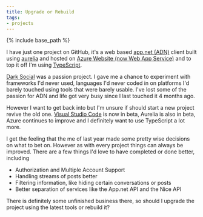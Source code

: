 ```yaml
---
title: Upgrade or Rebuild
tags:
- projects
---
```


{% include base_path %}

I have just one project on GitHub, it's a web based [app.net (ADN)](http://app.net) client built using [aurelia](http://aurelia.io) and hosted on [Azure Website (now Web App Service)](https://azure.microsoft.com/en-gb/services/app-service/web/) and to top it off I'm using [TypeScript](http://www.typescriptlang.org/). 

[Dark Social](https://github.com/mttmccb/dark_social) was a passion project. I gave me a chance to experiment with frameworks I'd never used, languages I'd never coded in on platforms I'd barely touched using tools that were barely usable. I've lost some of the passion for ADN and life got very busy since I last touched it 4 months ago. 

However I want to get back into but I'm unsure if should start a new project revive the old one. 
[Visual Studio Code](https://code.visualstudio.com/) is now in beta, Aurelia is also in beta, Azure continues to improve and I definitely want to use TypeScript a lot more. 

I get the feeling that the me of last year made some pretty wise decisions on what to bet on. 
However as with every project things can always be improved. There are a few things I'd love to have completed or done better, including 

* Authorization and Multiple Account Support 
* Handling streams of posts better
* Filtering information, like hiding certain conversations or posts
* Better separation of services like the App.net API and the Nice API

There is definitely some unfinished business there, so should I upgrade the project using the latest tools or rebuild it?

